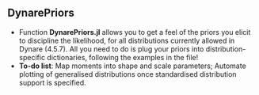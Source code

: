

## DynarePriors

  - Function **DynarePriors.jl** allows you to get a feel of the priors you elicit to discipline the likelihood, for all distributions currently allowed in Dynare (4.5.7).  All you need to do is plug your priors into distribution-specific dictionaries, following the examples in the file!
  - **To-do list**: Map moments into shape and scale parameters; Automate plotting of generalised distributions once standardised distribution support is specified.


  
